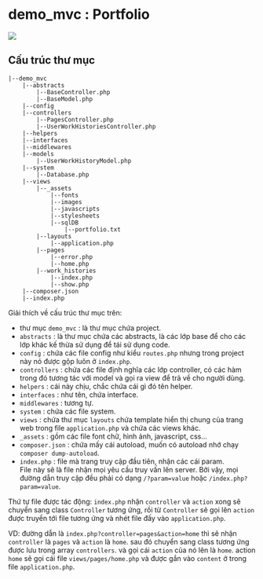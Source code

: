 # demo_mvc : **Portfolio**
<img src="https://images.viblo.asia/full/010d0558-8f86-471f-898f-da3344e2849a.png">

## Cấu trúc thư mục
```
|--demo_mvc
    |--abstracts
        |--BaseController.php
        |--BaseModel.php
    |--config
    |--controllers
        |--PagesController.php
        |--UserWorkHistoriesController.php
    |--helpers
    |--interfaces
    |--middlewares
    |--models
        |--UserWorkHistoryModel.php
    |--system
        |--Database.php
    |--views
        |--_assets
            |--fonts
            |--images
            |--javascripts
            |--stylesheets
            |--sqlDB
                |--portfolio.txt
        |--layouts
            |--application.php
        |--pages
            |--error.php
            |--home.php
        |--work_histories
            |--index.php
            |--show.php
    |--composer.json
    |--index.php
```

Giải thích về cấu trúc thư mục trên:
- thư mục `demo_mvc` : là thư mục chứa project.
- `abstracts` : là thư mục chứa các abstracts, là các lớp base để cho các lớp khác kế thừa sử dụng để tái sử dụng code.
- `config` : chứa các file config như kiểu `routes.php` nhưng trong project này nó được gộp luôn ở `index.php`.
- `controllers` : chứa các file định nghĩa các lớp controller, có các hàm trong đó tương tác với model và gọi ra view để trả về cho người dùng.
- `helpers` : cái này chịu, chắc chứa cái gì đó tên helper.
- `interfaces` : như tên, chứa interface.
- `middlewares` : tương tự.
- `system` : chứa các file system.
- `views` : chứa thư mục `layouts` chứa template hiển thị chung của trang web trong file `application.php` và chứa các views khác.
- `_assets` : gồm các file font chữ, hình ảnh, javascript, css...
- `composer.json` : chứa mấy cái autoload, muốn có autoload nhớ chạy `composer dump-autoload`.
- `index.php` : file mà trang truy cập đầu tiên, nhận các cái param.
<br>File này sẽ là file nhận mọi yêu cầu truy vấn lên server. Bởi vậy, mọi đường dẫn truy cập đều phải có dạng `/?param=value` hoặc `/index.php?param=value`.

Thứ tự file được tác động:
`index.php` nhận `controller` và `action` xong sẽ chuyển sang class `Controller` tương ứng, rồi từ `Controller` sẽ gọi lên `action` được truyền tới file tương ứng và nhét file đấy vào `application.php`.

VD: đường dẫn là `index.php?controller=pages&action=home` thì sẽ nhận `controller` là `pages` và `action` là `home`. sau đó chuyển sang class tương ứng được lưu trong array `controllers`. và gọi cái `action` của nó lên là `home`. action `home` sẽ gọi cái file `views/pages/home.php` và được gắn vào `content` ở trong file `application.php`.